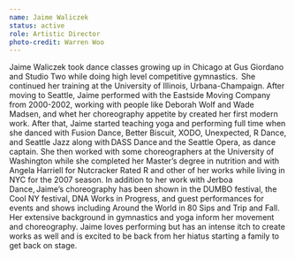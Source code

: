 ```yaml
---
name: Jaime Waliczek
status: active
role: Artistic Director
photo-credit: Warren Woo
---
```

Jaime Waliczek took dance classes growing up in Chicago at Gus Giordano and Studio Two while doing high level competitive gymnastics.  She continued her training at the University of Illinois, Urbana-Champaign. After moving to Seattle, Jaime performed with the Eastside Moving Company from 2000-2002, working with people like Deborah Wolf and Wade Madsen, and whet her choreography appetite by created her first modern work. After that, Jaime started teaching yoga and performing full time when she danced with Fusion Dance, Better Biscuit, XODO, Unexpected, R Dance, and Seattle Jazz along with DASS Dance and the Seattle Opera, as dance captain. She then worked with some choreographers at the University of Washington while she completed her Master’s degree in nutrition and with Angela Harriell for Nutcracker Rated R and other of her works while living in NYC for the 2007 season. In addition to her work with Jerboa Dance, Jaime’s choreography has been shown in the DUMBO festival, the Cool NY festival, DNA Works in Progress, and guest performances for events and shows including Around the World in 80 Sips and Trip and Fall. Her extensive background in gymnastics and yoga inform her movement and choreography. Jaime loves performing but has an intense itch to create works as well and is excited to be back from her hiatus starting a family to get back on stage.